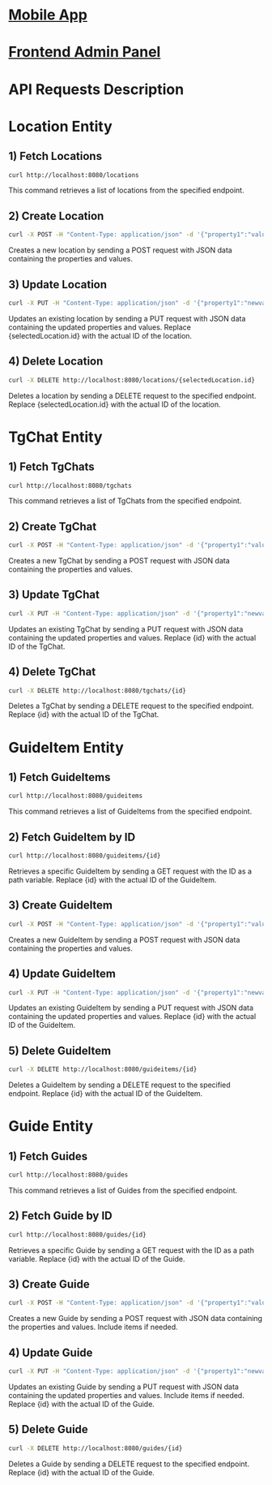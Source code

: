 # [Mobile App](https://github.com/ialakey/srbguide)

# [Frontend Admin Panel](https://github.com/ialakey/serbiaguide-front-admin)

# API Requests Description

# Location Entity
## 1) Fetch Locations
```bash
curl http://localhost:8080/locations
```
This command retrieves a list of locations from the specified endpoint.

## 2) Create Location
```bash
curl -X POST -H "Content-Type: application/json" -d '{"property1":"value1","property2":"value2"}' http://localhost:8080/locations
```
Creates a new location by sending a POST request with JSON data containing the properties and values.

## 3) Update Location
```bash
curl -X PUT -H "Content-Type: application/json" -d '{"property1":"newvalue1","property2":"newvalue2"}' http://localhost:8080/locations/{selectedLocation.id}
```
Updates an existing location by sending a PUT request with JSON data containing the updated properties and values. Replace {selectedLocation.id} with the actual ID of the location.

## 4) Delete Location
```bash
curl -X DELETE http://localhost:8080/locations/{selectedLocation.id}
```
Deletes a location by sending a DELETE request to the specified endpoint. Replace {selectedLocation.id} with the actual ID of the location.

# TgChat Entity

## 1) Fetch TgChats
```bash
curl http://localhost:8080/tgchats
```
This command retrieves a list of TgChats from the specified endpoint.

## 2) Create TgChat
```bash
curl -X POST -H "Content-Type: application/json" -d '{"property1":"value1","property2":"value2"}' http://localhost:8080/tgchats
```
Creates a new TgChat by sending a POST request with JSON data containing the properties and values.

## 3) Update TgChat
```bash
curl -X PUT -H "Content-Type: application/json" -d '{"property1":"newvalue1","property2":"newvalue2"}' http://localhost:8080/tgchats/{id}
```
Updates an existing TgChat by sending a PUT request with JSON data containing the updated properties and values. Replace {id} with the actual ID of the TgChat.

## 4) Delete TgChat
```bash
curl -X DELETE http://localhost:8080/tgchats/{id}
```
Deletes a TgChat by sending a DELETE request to the specified endpoint. Replace {id} with the actual ID of the TgChat.

# GuideItem Entity

## 1) Fetch GuideItems
```bash
curl http://localhost:8080/guideitems
```
This command retrieves a list of GuideItems from the specified endpoint.

## 2) Fetch GuideItem by ID
```bash
curl http://localhost:8080/guideitems/{id}
```
Retrieves a specific GuideItem by sending a GET request with the ID as a path variable. Replace {id} with the actual ID of the GuideItem.

## 3) Create GuideItem
```bash
curl -X POST -H "Content-Type: application/json" -d '{"property1":"value1","property2":"value2"}' http://localhost:8080/guideitems
```
Creates a new GuideItem by sending a POST request with JSON data containing the properties and values.

## 4) Update GuideItem
```bash
curl -X PUT -H "Content-Type: application/json" -d '{"property1":"newvalue1","property2":"newvalue2"}' http://localhost:8080/guideitems/{id}
```
Updates an existing GuideItem by sending a PUT request with JSON data containing the updated properties and values. Replace {id} with the actual ID of the GuideItem.

## 5) Delete GuideItem
```bash
curl -X DELETE http://localhost:8080/guideitems/{id}
```
Deletes a GuideItem by sending a DELETE request to the specified endpoint. Replace {id} with the actual ID of the GuideItem.

# Guide Entity

## 1) Fetch Guides
```bash
curl http://localhost:8080/guides
```
This command retrieves a list of Guides from the specified endpoint.

## 2) Fetch Guide by ID
```bash
curl http://localhost:8080/guides/{id}
```
Retrieves a specific Guide by sending a GET request with the ID as a path variable. Replace {id} with the actual ID of the Guide.

## 3) Create Guide
```bash
curl -X POST -H "Content-Type: application/json" -d '{"property1":"value1","property2":"value2","items":[{"itemProperty1":"itemValue1","itemProperty2":"itemValue2"}]}' http://localhost:8080/guides
```
Creates a new Guide by sending a POST request with JSON data containing the properties and values. Include items if needed.

## 4) Update Guide
```bash
curl -X PUT -H "Content-Type: application/json" -d '{"property1":"newvalue1","property2":"newvalue2","items":[{"itemProperty1":"itemNewValue1","itemProperty2":"itemNewValue2"}]}' http://localhost:8080/guides/{id}
```
Updates an existing Guide by sending a PUT request with JSON data containing the updated properties and values. Include items if needed. Replace {id} with the actual ID of the Guide.

## 5) Delete Guide
```bash
curl -X DELETE http://localhost:8080/guides/{id}
```
Deletes a Guide by sending a DELETE request to the specified endpoint. Replace {id} with the actual ID of the Guide.
